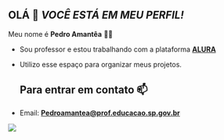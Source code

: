 ## OLÁ 💙 _VOCÊ ESTÁ EM MEU PERFIL!_


Meu nome é **Pedro Amantêa** 👨‍🏫

- Sou professor e estou trabalhando com a plataforma **[ALURA](https://www.alura.com.br)**
- Utilizo esse espaço para organizar meus projetos.

  ## Para entrar em contato 📫
- Email: **Pedroamantea@prof.educacao.sp.gov.br**

 ![](https://media.tenor.com/kLN0OuTw2SwAAAAi/cavalinho-palmeiras.gif)

